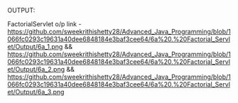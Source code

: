OUTPUT:

FactorialServlet o/p link - https://github.com/sweekrithishetty28/Advanced_Java_Programming/blob/1066fc0293c19631a40dee6848184e3baf3cee64/6a%20.%20Factorial_Servlet/Output/6a_1.png && https://github.com/sweekrithishetty28/Advanced_Java_Programming/blob/1066fc0293c19631a40dee6848184e3baf3cee64/6a%20.%20Factorial_Servlet/Output/6a_2.png && https://github.com/sweekrithishetty28/Advanced_Java_Programming/blob/1066fc0293c19631a40dee6848184e3baf3cee64/6a%20.%20Factorial_Servlet/Output/6a_3.png